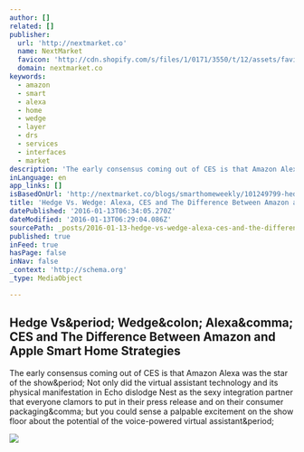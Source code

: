 ```yaml
---
author: []
related: []
publisher:
  url: 'http://nextmarket.co'
  name: NextMarket
  favicon: 'http://cdn.shopify.com/s/files/1/0171/3550/t/12/assets/favicon.png?3918241963079087416'
  domain: nextmarket.co
keywords:
  - amazon
  - smart
  - alexa
  - home
  - wedge
  - layer
  - drs
  - services
  - interfaces
  - market
description: 'The early consensus coming out of CES is that Amazon Alexa was the star of the show. Not only did the virtual assistant technology and its physical manifestation in Echo dislodge Nest as the sexy integration partner that everyone clamors to put in their press release and on their consumer packaging, but you could sense a palpable excitement on the show floor about the potential of the voice-powered virtual assistant.'
inLanguage: en
app_links: []
isBasedOnUrl: 'http://nextmarket.co/blogs/smarthomeweekly/101249799-hedge-vs-wedge-alexa-ces-and-the-difference-between-amazon-and-apple-smart-home-strategies'
title: 'Hedge Vs. Wedge: Alexa, CES and The Difference Between Amazon and Apple Smart Home Strategies'
datePublished: '2016-01-13T06:34:05.270Z'
dateModified: '2016-01-13T06:29:04.086Z'
sourcePath: _posts/2016-01-13-hedge-vs-wedge-alexa-ces-and-the-difference-between-amazo.md
published: true
inFeed: true
hasPage: false
inNav: false
_context: 'http://schema.org'
_type: MediaObject

---
```

<article style=""><h1>Hedge Vs&amp;period; Wedge&amp;colon; Alexa&amp;comma; CES and The Difference Between Amazon and Apple Smart Home Strategies</h1><p>The early consensus coming out of CES is that Amazon Alexa was the star of the show&amp;period; Not only did the virtual assistant technology and its physical manifestation in Echo dislodge Nest as the sexy integration partner that everyone clamors to put in their press release and on their consumer packaging&amp;comma; but you could sense a palpable excitement on the show floor about the potential of the voice-powered virtual assistant&amp;period;</p><img src="http://cdn.shopify.com/s/files/1/0171/3550/files/Screen_Shot_2016-01-11_at_1.12.41_PM_grande.png?3848088232496115254" /></article>